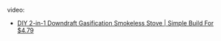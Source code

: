 video:
- [DIY 2-in-1 Downdraft Gasification Smokeless Stove | Simple Build For $4.79](https://youtu.be/Ny_Rya6G1Kg)
